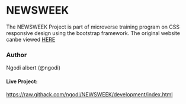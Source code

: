 # NEWSWEEK
The NEWSWEEK Project is part of microverse training program on CSS responsive design using the bootstrap framework.
The original website canbe viewed [HERE](https://www.newsweek.com)

### Author

Ngodi albert (@ngodi)

#### Live Project:

https://raw.githack.com/ngodi/NEWSWEEK/development/index.html
